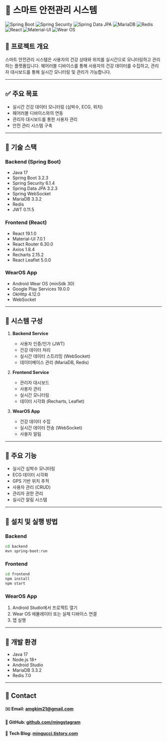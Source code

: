# 🚀  스마트 안전관리 시스템

![Spring Boot](https://img.shields.io/badge/Spring%20Boot-3.2.3-green?style=flat)
![Spring Security](https://img.shields.io/badge/Spring%20Security-6.1.4-blue?style=flat)
![Spring Data JPA](https://img.shields.io/badge/Spring%20Data%20JPA-3.2.3-blue?style=flat)
![MariaDB](https://img.shields.io/badge/MariaDB-3.3.2-blue?style=flat)
![Redis](https://img.shields.io/badge/Redis-7.0-red?style=flat)
![React](https://img.shields.io/badge/React-19.1.0-blue?style=flat)
![Material-UI](https://img.shields.io/badge/Material%20UI-7.0.1-blue?style=flat)
![Wear OS](https://img.shields.io/badge/Wear%20OS-4.0-green?style=flat)

## 📌 프로젝트 개요
스마트 안전관리 시스템은 사용자의 건강 상태와 위치를 실시간으로 모니터링하고 관리하는 플랫폼입니다. 웨어러블 디바이스를 통해 사용자의 건강 데이터를 수집하고, 관리자 대시보드를 통해 실시간 모니터링 및 관리가 가능합니다.

---

## ✅ 주요 목표
- 실시간 건강 데이터 모니터링 (심박수, ECG, 위치)
- 웨어러블 디바이스와의 연동
- 관리자 대시보드를 통한 사용자 관리
- 안전 관리 시스템 구축

---

## 📌 기술 스택

### Backend (Spring Boot)
- Java 17
- Spring Boot 3.2.3
- Spring Security 6.1.4
- Spring Data JPA 3.2.3
- Spring WebSocket
- MariaDB 3.3.2
- Redis
- JWT 0.11.5

### Frontend (React)
- React 19.1.0
- Material-UI 7.0.1
- React Router 6.30.0
- Axios 1.8.4
- Recharts 2.15.2
- React Leaflet 5.0.0

### WearOS App
- Android Wear OS (minSdk 30)
- Google Play Services 19.0.0
- OkHttp 4.12.0
- WebSocket

---

## 📌 시스템 구성

1. **Backend Service**
   - 사용자 인증/인가 (JWT)
   - 건강 데이터 처리
   - 실시간 데이터 스트리밍 (WebSocket)
   - 데이터베이스 관리 (MariaDB, Redis)

2. **Frontend Service**
   - 관리자 대시보드
   - 사용자 관리
   - 실시간 모니터링
   - 데이터 시각화 (Recharts, Leaflet)

3. **WearOS App**
   - 건강 데이터 수집
   - 실시간 데이터 전송 (WebSocket)
   - 사용자 알림

---

## 📌 주요 기능
- 실시간 심박수 모니터링
- ECG 데이터 시각화
- GPS 기반 위치 추적
- 사용자 관리 (CRUD)
- 관리자 권한 관리
- 실시간 알림 시스템

---

## 📌 설치 및 실행 방법

### Backend
```bash
cd backend
mvn spring-boot:run
```

### Frontend
```bash
cd frontend
npm install
npm start
```

### WearOS App
1. Android Studio에서 프로젝트 열기
2. Wear OS 에뮬레이터 또는 실제 디바이스 연결
3. 앱 실행

---

## 📌 개발 환경
- Java 17
- Node.js 18+
- Android Studio
- MariaDB 3.3.2
- Redis 7.0

---

## 📌 Contact
#### ✉️ Email: amgkim21@gmail.com
#### 📌 GitHub: [github.com/mingstagram](https://github.com/mingstagram)
#### 📌 Tech Blog: [mingucci.tistory.com](https://mingucci.tistory.com)